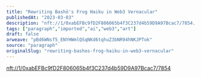 ```yaml
---
title: "Rewriting Bashō's Frog Haiku in Web3 Vernacular"
publishedAt: "2023-03-03"
description: "nft://1/0xabEFBc9fD2F806065b4f3C237d4b59D9A97Bcac7/7854..."
tags: ["paragraph","imported","ai","web3","art"]
draft: false
arweave: "pBd6WNsf5_ENYHWmlQSqNKd6tqhuZ3bNR94hNKJPTok"
source: "paragraph"
originalSlug: "rewriting-bashos-frog-haiku-in-web3-vernacular"
---
```


[nft://1/0xabEFBc9fD2F806065b4f3C237d4b59D9A97Bcac7/7854](nft://1/0xabEFBc9fD2F806065b4f3C237d4b59D9A97Bcac7/7854)